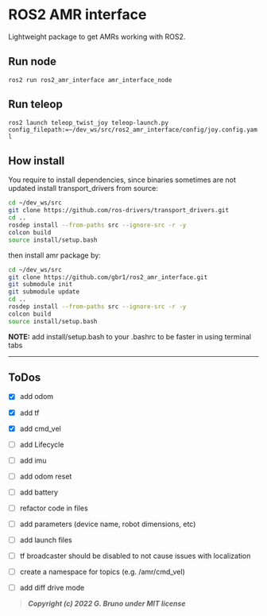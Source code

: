 # ROS2 AMR interface

Lightweight package to get AMRs working with ROS2.



## Run node

`ros2 run ros2_amr_interface amr_interface_node`

## Run teleop

`ros2 launch teleop_twist_joy teleop-launch.py config_filepath:=~/dev_ws/src/ros2_amr_interface/config/joy.config.yaml`

## How install

You require to install dependencies, since binaries sometimes are not updated install transport_drivers from source:
``` bash
cd ~/dev_ws/src
git clone https://github.com/ros-drivers/transport_drivers.git
cd ..
rosdep install --from-paths src --ignore-src -r -y
colcon build
source install/setup.bash
```

then install amr package by:
``` bash
cd ~/dev_ws/src
git clone https://github.com/gbr1/ros2_amr_interface.git
git submodule init
git submodule update
cd ..
rosdep install --from-paths src --ignore-src -r -y
colcon build
source install/setup.bash
```

**NOTE:** add install/setup.bash to your .bashrc to be faster in using terminal tabs


---

## ToDos
- [x] add odom
- [x] add tf
- [x] add cmd_vel
- [ ] add Lifecycle
- [ ] add imu
- [ ] add odom reset
- [ ] add battery
- [ ] refactor code in files
- [ ] add parameters (device name, robot dimensions, etc)
- [ ] add launch files
- [ ] tf broadcaster should be disabled to not cause issues with localization 
- [ ] create a namespace for topics (e.g. /amr/cmd_vel)
- [ ] add diff drive mode


> ***Copyright (c) 2022 G. Bruno under MIT license***